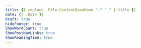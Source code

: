 ```yaml
---
title: {{ replace .File.ContentBaseName "-" " " | title }}
date: {{ .Date }}
draft: true
hideFooter: true
ShowWordCount: true
ShowPostNavLinks: true
ShowReadingTime: true
---
```

